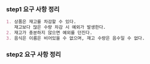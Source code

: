 ### step1 요구 사항 정리

```markdown
1. 상품은 재고를 차감할 수 있다.
   재고보다 많은 수량 차감 시 예외가 발생한다.
2. 재고가 충분하지 않으면 예외를 던진다.
3. 음식은 이름은 비어있을 수 없으며, 재고 수량은 음수일 수 없다.
```

### step2 요구 사항 정리

```markdown
```